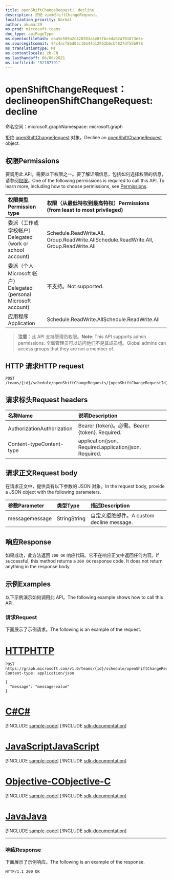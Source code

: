 ```yaml
---
title: openShiftChangeRequest： decline
description: 拒绝 openShiftChangeRequest。
localization_priority: Normal
author: akumar39
ms.prod: microsoft-teams
doc_type: apiPageType
ms.openlocfilehash: eaa5e589a2c420203a4e03fbceda62a701873e3e
ms.sourcegitcommit: 94c4acf8bd03c10a44b12952b6cb4827df55b978
ms.translationtype: MT
ms.contentlocale: zh-CN
ms.lasthandoff: 06/06/2021
ms.locfileid: "52787791"
---
```

# <a name="openshiftchangerequest-decline"></a><span data-ttu-id="29628-103">openShiftChangeRequest： decline</span><span class="sxs-lookup"><span data-stu-id="29628-103">openShiftChangeRequest: decline</span></span>

<span data-ttu-id="29628-104">命名空间：microsoft.graph</span><span class="sxs-lookup"><span data-stu-id="29628-104">Namespace: microsoft.graph</span></span>

<span data-ttu-id="29628-105">拒绝 [openShiftChangeRequest](../resources/openshiftchangerequest.md) 对象。</span><span class="sxs-lookup"><span data-stu-id="29628-105">Decline an [openShiftChangeRequest](../resources/openshiftchangerequest.md) object.</span></span>

## <a name="permissions"></a><span data-ttu-id="29628-106">权限</span><span class="sxs-lookup"><span data-stu-id="29628-106">Permissions</span></span>

<span data-ttu-id="29628-p101">要调用此 API，需要以下权限之一。要了解详细信息，包括如何选择权限的信息，请参阅[权限](/graph/permissions-reference)。</span><span class="sxs-lookup"><span data-stu-id="29628-p101">One of the following permissions is required to call this API. To learn more, including how to choose permissions, see [Permissions](/graph/permissions-reference).</span></span>

| <span data-ttu-id="29628-109">权限类型</span><span class="sxs-lookup"><span data-stu-id="29628-109">Permission type</span></span>                        | <span data-ttu-id="29628-110">权限（从最低特权到最高特权）</span><span class="sxs-lookup"><span data-stu-id="29628-110">Permissions (from least to most privileged)</span></span> |
|:---------------------------------------|:--------------------------------------------|
| <span data-ttu-id="29628-111">委派（工作或学校帐户）</span><span class="sxs-lookup"><span data-stu-id="29628-111">Delegated (work or school account)</span></span>     | <span data-ttu-id="29628-112">Schedule.ReadWrite.All、Group.ReadWrite.All</span><span class="sxs-lookup"><span data-stu-id="29628-112">Schedule.ReadWrite.All, Group.ReadWrite.All</span></span> |
| <span data-ttu-id="29628-113">委派（个人 Microsoft 帐户）</span><span class="sxs-lookup"><span data-stu-id="29628-113">Delegated (personal Microsoft account)</span></span> | <span data-ttu-id="29628-114">不支持。</span><span class="sxs-lookup"><span data-stu-id="29628-114">Not supported.</span></span> |
| <span data-ttu-id="29628-115">应用程序</span><span class="sxs-lookup"><span data-stu-id="29628-115">Application</span></span>                            | <span data-ttu-id="29628-116">Schedule.ReadWrite.All</span><span class="sxs-lookup"><span data-stu-id="29628-116">Schedule.ReadWrite.All</span></span> |

> <span data-ttu-id="29628-117">**注意**：此 API 支持管理员权限。</span><span class="sxs-lookup"><span data-stu-id="29628-117">**Note**: This API supports admin permissions.</span></span> <span data-ttu-id="29628-118">全局管理员可以访问他们不是其成员组。</span><span class="sxs-lookup"><span data-stu-id="29628-118">Global admins can access groups that they are not a member of.</span></span>

## <a name="http-request"></a><span data-ttu-id="29628-119">HTTP 请求</span><span class="sxs-lookup"><span data-stu-id="29628-119">HTTP request</span></span>

<!-- { "blockType": "ignored" } -->

```http
POST /teams/{id}/schedule/openShiftChangeRequests/{openShiftChangeRequestId}/decline
```

## <a name="request-headers"></a><span data-ttu-id="29628-120">请求标头</span><span class="sxs-lookup"><span data-stu-id="29628-120">Request headers</span></span>

| <span data-ttu-id="29628-121">名称</span><span class="sxs-lookup"><span data-stu-id="29628-121">Name</span></span>          | <span data-ttu-id="29628-122">说明</span><span class="sxs-lookup"><span data-stu-id="29628-122">Description</span></span>   |
|:--------------|:--------------|
| <span data-ttu-id="29628-123">Authorization</span><span class="sxs-lookup"><span data-stu-id="29628-123">Authorization</span></span> | <span data-ttu-id="29628-p103">Bearer {token}。必需。</span><span class="sxs-lookup"><span data-stu-id="29628-p103">Bearer {token}. Required.</span></span> |
| <span data-ttu-id="29628-126">Content-type</span><span class="sxs-lookup"><span data-stu-id="29628-126">Content-type</span></span> | <span data-ttu-id="29628-p104">application/json. Required.</span><span class="sxs-lookup"><span data-stu-id="29628-p104">application/json. Required.</span></span> |

## <a name="request-body"></a><span data-ttu-id="29628-129">请求正文</span><span class="sxs-lookup"><span data-stu-id="29628-129">Request body</span></span>

<span data-ttu-id="29628-130">在请求正文中，提供具有以下参数的 JSON 对象。</span><span class="sxs-lookup"><span data-stu-id="29628-130">In the request body, provide a JSON object with the following parameters.</span></span>

| <span data-ttu-id="29628-131">参数</span><span class="sxs-lookup"><span data-stu-id="29628-131">Parameter</span></span>    | <span data-ttu-id="29628-132">类型</span><span class="sxs-lookup"><span data-stu-id="29628-132">Type</span></span>        | <span data-ttu-id="29628-133">描述</span><span class="sxs-lookup"><span data-stu-id="29628-133">Description</span></span> |
|:-------------|:------------|:------------|
|<span data-ttu-id="29628-134">message</span><span class="sxs-lookup"><span data-stu-id="29628-134">message</span></span>|<span data-ttu-id="29628-135">String</span><span class="sxs-lookup"><span data-stu-id="29628-135">String</span></span>|<span data-ttu-id="29628-136">自定义拒绝邮件。</span><span class="sxs-lookup"><span data-stu-id="29628-136">A custom decline message.</span></span>|

## <a name="response"></a><span data-ttu-id="29628-137">响应</span><span class="sxs-lookup"><span data-stu-id="29628-137">Response</span></span>

<span data-ttu-id="29628-p105">如果成功，此方法返回 `200 OK` 响应代码。它不在响应正文中返回任何内容。</span><span class="sxs-lookup"><span data-stu-id="29628-p105">If successful, this method returns a `200 OK` response code. It does not return anything in the response body.</span></span>

## <a name="examples"></a><span data-ttu-id="29628-140">示例</span><span class="sxs-lookup"><span data-stu-id="29628-140">Examples</span></span>

<span data-ttu-id="29628-141">以下示例演示如何调用此 API。</span><span class="sxs-lookup"><span data-stu-id="29628-141">The following example shows how to call this API.</span></span>

### <a name="request"></a><span data-ttu-id="29628-142">请求</span><span class="sxs-lookup"><span data-stu-id="29628-142">Request</span></span>

<span data-ttu-id="29628-143">下面展示了示例请求。</span><span class="sxs-lookup"><span data-stu-id="29628-143">The following is an example of the request.</span></span>

# <a name="http"></a>[<span data-ttu-id="29628-144">HTTP</span><span class="sxs-lookup"><span data-stu-id="29628-144">HTTP</span></span>](#tab/http)
<!-- {
  "blockType": "request",
  "name": "openshiftchangerequest_decline"
}-->

```http
POST https://graph.microsoft.com/v1.0/teams/{id}/schedule/openShiftChangeRequests/{openShiftChangeRequestId}/decline
Content-type: application/json

{
  "message": "message-value"
}
```
# <a name="c"></a>[<span data-ttu-id="29628-145">C#</span><span class="sxs-lookup"><span data-stu-id="29628-145">C#</span></span>](#tab/csharp)
[!INCLUDE [sample-code](../includes/snippets/csharp/openshiftchangerequest-decline-csharp-snippets.md)]
[!INCLUDE [sdk-documentation](../includes/snippets/snippets-sdk-documentation-link.md)]

# <a name="javascript"></a>[<span data-ttu-id="29628-146">JavaScript</span><span class="sxs-lookup"><span data-stu-id="29628-146">JavaScript</span></span>](#tab/javascript)
[!INCLUDE [sample-code](../includes/snippets/javascript/openshiftchangerequest-decline-javascript-snippets.md)]
[!INCLUDE [sdk-documentation](../includes/snippets/snippets-sdk-documentation-link.md)]

# <a name="objective-c"></a>[<span data-ttu-id="29628-147">Objective-C</span><span class="sxs-lookup"><span data-stu-id="29628-147">Objective-C</span></span>](#tab/objc)
[!INCLUDE [sample-code](../includes/snippets/objc/openshiftchangerequest-decline-objc-snippets.md)]
[!INCLUDE [sdk-documentation](../includes/snippets/snippets-sdk-documentation-link.md)]

# <a name="java"></a>[<span data-ttu-id="29628-148">Java</span><span class="sxs-lookup"><span data-stu-id="29628-148">Java</span></span>](#tab/java)
[!INCLUDE [sample-code](../includes/snippets/java/openshiftchangerequest-decline-java-snippets.md)]
[!INCLUDE [sdk-documentation](../includes/snippets/snippets-sdk-documentation-link.md)]

---


### <a name="response"></a><span data-ttu-id="29628-149">响应</span><span class="sxs-lookup"><span data-stu-id="29628-149">Response</span></span>

<span data-ttu-id="29628-150">下面展示了示例响应。</span><span class="sxs-lookup"><span data-stu-id="29628-150">The following is an example of the response.</span></span>
<!-- {
  "blockType": "response",
  "truncated": true
} -->

```http
HTTP/1.1 200 OK
```

<!-- uuid: 16cd6b66-4b1a-43a1-adaf-3a886856ed98
2019-02-04 14:57:30 UTC -->
<!-- {
  "type": "#page.annotation",
  "description": "openShiftChangeRequest: decline",
  "keywords": "",
  "section": "documentation",
  "tocPath": ""
}-->

